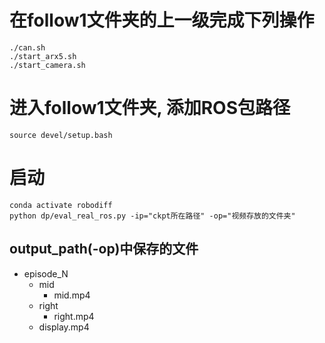 # 在follow1文件夹的上一级完成下列操作
```
./can.sh
./start_arx5.sh
./start_camera.sh
```

# 进入follow1文件夹, 添加ROS包路径
```
source devel/setup.bash
```

# 启动
```
conda activate robodiff
python dp/eval_real_ros.py -ip="ckpt所在路径" -op="视频存放的文件夹"
```

## output_path(-op)中保存的文件
- episode_N
    - mid
        - mid.mp4
    - right
        - right.mp4
    - display.mp4
